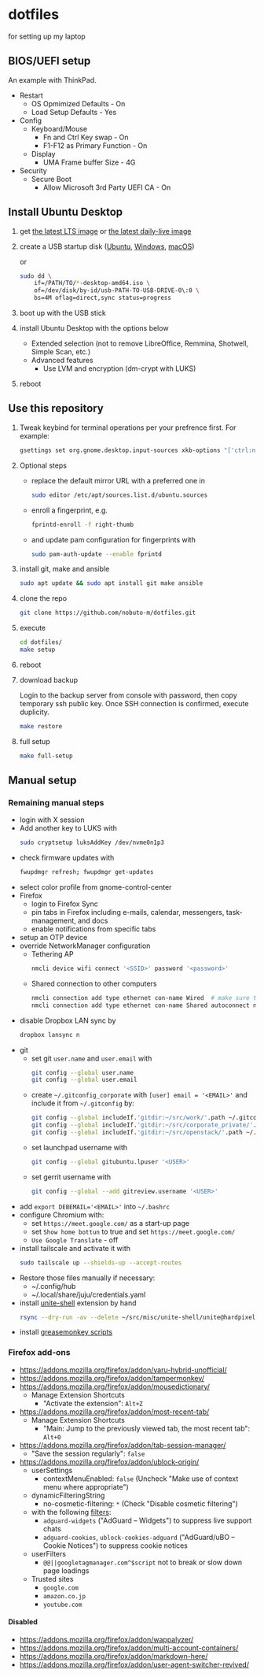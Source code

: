 dotfiles
========

for setting up my laptop

## BIOS/UEFI setup

An example with ThinkPad.

* Restart
  - OS Opmimized Defaults - On
  - Load Setup Defaults - Yes
* Config
  - Keyboard/Mouse
    - Fn and Ctrl Key swap - On
    - F1-F12 as Primary Function - On
  - Display
    - UMA Frame buffer Size - 4G
* Security
  - Secure Boot
    - Allow Microsoft 3rd Party UEFI CA - On

## Install Ubuntu Desktop

1. get [the latest LTS image](https://www.ubuntu.com/download/desktop)
   or [the latest daily-live image](http://cdimage.ubuntu.com/daily-live/current/)

1. create a USB startup disk
   ([Ubuntu](https://ubuntu.com/tutorials/create-a-usb-stick-on-ubuntu),
   [Windows](https://ubuntu.com/tutorials/create-a-usb-stick-on-windows),
   [macOS](https://ubuntu.com/tutorials/create-a-usb-stick-on-macos))

   or

   ```bash
   sudo dd \
       if=/PATH/TO/*-desktop-amd64.iso \
       of=/dev/disk/by-id/usb-PATH-TO-USB-DRIVE-0\:0 \
       bs=4M oflag=direct,sync status=progress
   ```

1. boot up with the USB stick

1. install Ubuntu Desktop with the options below
   * Extended selection (not to remove LibreOffice, Remmina, Shotwell, Simple Scan, etc.)
   * Advanced features
     - Use LVM and encryption (dm-crypt with LUKS)

1. reboot


## Use this repository

1. Tweak keybind for terminal operations per your prefrence first. For example:

   ```bash
   gsettings set org.gnome.desktop.input-sources xkb-options "['ctrl:nocaps']"
   ```

1. Optional steps
   - replace the default mirror URL with a preferred one in
     ```bash
     sudo editor /etc/apt/sources.list.d/ubuntu.sources
     ```
   - enroll a fingerprint, e.g.
     ```bash
     fprintd-enroll -f right-thumb
     ```
   - and update pam configuration for fingerprints with
     ```bash
     sudo pam-auth-update --enable fprintd
     ```

1. install git, make and ansible

    ```bash
    sudo apt update && sudo apt install git make ansible
    ```

1. clone the repo

    ```bash
    git clone https://github.com/nobuto-m/dotfiles.git
    ```

1. execute

    ```bash
    cd dotfiles/
    make setup
    ```

1. reboot

1. download backup

   Login to the backup server from console with password, then copy
   temporary ssh public key. Once SSH connection is confirmed, execute
   duplicity.

    ```bash
    make restore
    ```

1. full setup

    ```bash
    make full-setup
    ```

## Manual setup

### Remaining manual steps

* login with X session
* Add another key to LUKS with
  ```bash
  sudo cryptsetup luksAddKey /dev/nvme0n1p3
  ```
* check firmware updates with
  ```bash
  fwupdmgr refresh; fwupdmgr get-updates
  ```
* select color profile from gnome-control-center
* Firefox
  - login to Firefox Sync
  - pin tabs in Firefox including e-mails, calendar, messengers, task-management,
    and docs
  - enable notifications from specific tabs
* setup an OTP device
* override NetworkManager configuration
  - Tethering AP
    ```bash
    nmcli device wifi connect '<SSID>' password '<password>'
    ```
  - Shared connection to other computers
    ```bash
    nmcli connection add type ethernet con-name Wired  # make sure the default wired connection exists
    nmcli connection add type ethernet con-name Shared autoconnect no ipv4.method shared ipv6.method disabled
    ```
* disable Dropbox LAN sync by
  ```bash
  dropbox lansync n
  ```
* git
  - set git `user.name` and `user.email` with
    ```bash
    git config --global user.name
    git config --global user.email
    ```
  - create `~/.gitconfig_corporate` with `[user] email = '<EMAIL>'` and include it from `~/.gitconfig` by:
    ```bash
    git config --global includeIf.'gitdir:~/src/work/'.path ~/.gitconfig_corporate
    git config --global includeIf.'gitdir:~/src/corporate_private/'.path ~/.gitconfig_corporate
    git config --global includeIf.'gitdir:~/src/openstack/'.path ~/.gitconfig_corporate
    ```
  - set launchpad username with
    ```bash
    git config --global gitubuntu.lpuser '<USER>'
    ```
  - set gerrit username with
    ```bash
    git config --global --add gitreview.username '<USER>'
    ```
* add `export DEBEMAIL='<EMAIL>'` into `~/.bashrc`
* configure Chromium with:
  - set `https://meet.google.com/` as a start-up page
  - set `Show home bottun` to true and set `https://meet.google.com/`
  - `Use Google Translate` - off
* install tailscale and activate it with
  ```bash
  sudo tailscale up --shields-up --accept-routes
  ```
* Restore those files manually if necessary:
  - ~/.config/hub
  - ~/.local/share/juju/credentials.yaml
* install [unite-shell](https://github.com/hardpixel/unite-shell) extension by hand
  ```bash
  rsync --dry-run -av --delete ~/src/misc/unite-shell/unite@hardpixel.eu/ ~/.local/share/gnome-shell/extensions/unite@hardpixel.eu/
  ```
* install [greasemonkey scripts](https://github.com/nobuto-m/greasemonkey-scripts)

### Firefox add-ons

* https://addons.mozilla.org/firefox/addon/yaru-hybrid-unofficial/
* https://addons.mozilla.org/firefox/addon/tampermonkey/
* https://addons.mozilla.org/firefox/addon/mousedictionary/
  - Manage Extension Shortcuts
    + "Activate the extension": `Alt+Z`
* https://addons.mozilla.org/firefox/addon/most-recent-tab/
  - Manage Extension Shortcuts
    + "Main: Jump to the previously viewed tab, the most recent tab": `Alt+0`
* https://addons.mozilla.org/firefox/addon/tab-session-manager/
  - "Save the session regularly": `false`
* https://addons.mozilla.org/firefox/addon/ublock-origin/
  - userSettings
    + contextMenuEnabled: `false` (Uncheck "Make use of context menu where appropriate")
  - dynamicFilteringString
    + no-cosmetic-filtering: `*` (Check "Disable cosmetic filtering")
  - with the following [filters](https://adguard.com/kb/general/ad-filtering/adguard-filters/#adguard-filters):
    + `adguard-widgets` ("AdGuard – Widgets") to suppress live support chats
    + `adguard-cookies`, `ublock-cookies-adguard` ("AdGuard/uBO – Cookie Notices") to suppress cookie notices
  - userFilters
    + `@@||googletagmanager.com^$script` not to break or slow down page loadings
  - Trusted sites
    + `google.com`
    + `amazon.co.jp`
    + `youtube.com`

#### Disabled

* https://addons.mozilla.org/firefox/addon/wappalyzer/
* https://addons.mozilla.org/firefox/addon/multi-account-containers/
* https://addons.mozilla.org/firefox/addon/markdown-here/
* https://addons.mozilla.org/firefox/addon/user-agent-switcher-revived/

